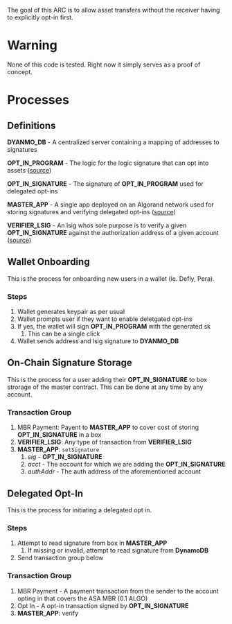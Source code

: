 The goal of this ARC is to allow asset transfers without the receiver having to explicitly opt-in first.

# Warning 
None of this code is tested. Right now it simply serves as a proof of concept.

# Processes

## Definitions

**DYANMO_DB** - A centralized server containing a mapping of addresses to signatures

**OPT_IN_PROGRAM** - The logic for the logic signature that can opt into assets ([source](./contracts/optin_lsig.teal))

**OPT_IN_SIGNATURE** - The signature of **OPT_IN_PROGRAM** used for delegated opt-ins

**MASTER_APP** - A single app deployed on an Algorand network used for storing signatures and verifying delegated opt-ins ([source](./contracts/master.algo.ts))

**VERIFIER_LSIG** - An lsig whos sole purpose is to verify a given **OPT_IN_SIGNATURE** against the authorization address of a given account ([source](./contracts/verifier.teal))

## Wallet Onboarding
This is the process for onboarding new users in a wallet (ie. Defly, Pera).

### Steps

1. Wallet generates keypair as per usual
2. Wallet prompts user if they want to enable deletgated opt-ins
3. If yes, the wallet will sign **OPT_IN_PROGRAM** with the generated sk
   1. This can be a single click
4. Wallet sends address and lsig signature to **DYANMO_DB**

## On-Chain Signature Storage
This is the process for a user adding their **OPT_IN_SIGNATURE** to box strorage of the master contract. This can be done at any time by any account.

### Transaction Group

1. MBR Payment: Payent to **MASTER_APP** to cover cost of storing **OPT_IN_SIGNATURE** in a box 
2. **VERIFIER_LSIG**: Any type of transaction from **VERIFIER_LSIG**
3. **MASTER_APP**: `setSignature`
   1. *sig* - **OPT_IN_SIGNATURE**
   2. *acct* - The account for which we are adding the **OPT_IN_SIGNATURE**
   3. *authAddr* - The auth address of the aforementioned account

## Delegated Opt-In

This is the process for initiating a delegated opt in.

### Steps
1. Attempt to read signature from box in **MASTER_APP**
   1. If missing or invalid, attempt to read signature from **DynamoDB**
2. Send transaction group below

### Transaction Group
1. MBR Payment - A payment transaction from the sender to the account opting in that covers the ASA MBR (0.1 ALGO)
2. Opt In - A opt-in transaction signed by **OPT_IN_SIGNATURE**
3. **MASTER_APP**: verify

